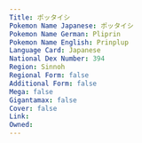 ```yaml
---
﻿Title: ポッタイシ
Pokemon Name Japanese: ポッタイシ
Pokemon Name German: Pliprin
Pokemon Name English: Prinplup
Language Card: Japanese
National Dex Number: 394
Region: Sinnoh
Regional Form: false
Additional Form: false
Mega: false
Gigantamax: false
Cover: false
Link: 
Owned: 
---
```

